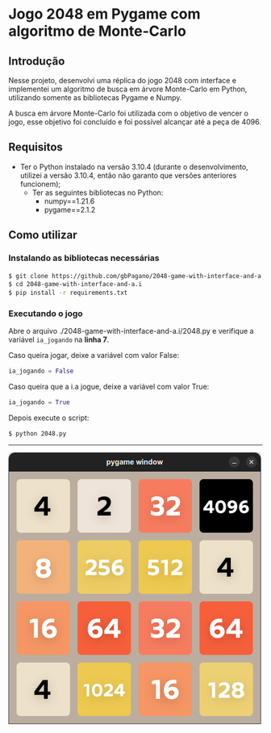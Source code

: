 # Jogo 2048 em Pygame com algoritmo de Monte-Carlo
## Introdução
Nesse projeto, desenvolvi uma réplica do jogo
2048 com interface e implementei um algoritmo de
busca em árvore Monte-Carlo em Python,
utilizando somente as bibliotecas Pygame e
Numpy.

A busca em árvore Monte-Carlo foi utilizada com
o objetivo de vencer o jogo, esse objetivo foi
concluído e foi possível alcançar até a peça de 4096.
## Requisitos
* Ter o Python instalado na versão 3.10.4 (durante o desenvolvimento, utilizei a versão 3.10.4, então não garanto que versões anteriores funcionem);
    * Ter as seguintes bibliotecas no Python:
        * numpy==1.21.6
        * pygame==2.1.2
## Como utilizar
### Instalando as bibliotecas necessárias
```bash
$ git clone https://github.com/gbPagano/2048-game-with-interface-and-a.i
$ cd 2048-game-with-interface-and-a.i
$ pip install -r requirements.txt
```
### Executando o jogo
Abre o arquivo ./2048-game-with-interface-and-a.i/2048.py e verifique a variável ```ia_jogando``` na **linha 7**.

Caso queira jogar, deixe a variável com valor False:
```py
ia_jogando = False
```
Caso queira que a i.a jogue, deixe a variável com valor True:
```py
ia_jogando = True
```
Depois execute o script:
```bash
$ python 2048.py
```
---
![exemplo](./images/readme/exemplo4096.png)